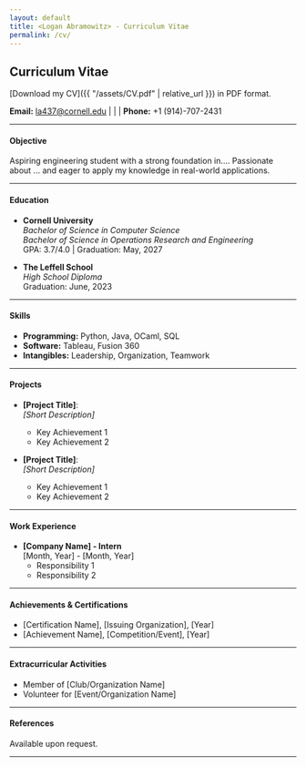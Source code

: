 ```yaml
---
layout: default
title: <Logan Abramowitz> - Curriculum Vitae
permalink: /cv/
---
```

## Curriculum Vitae

[Download my CV]({{ "/assets/CV.pdf" | relative_url }}) in PDF format.


**Email:** [la437@cornell.edu](mailto:la437@cornell.edu) | | | **Phone:** +1 (914)-707-2431

---

#### Objective
Aspiring engineering student with a strong foundation in.... Passionate about ... and eager to apply my knowledge in real-world applications.

---

#### Education
- **Cornell University**  
  *Bachelor of Science in Computer Science*  
  *Bachelor of Science in Operations Research and Engineering*  
  GPA: 3.7/4.0 | Graduation: May, 2027

- **The Leffell School**  
  *High School Diploma*  
  Graduation: June, 2023

---

#### Skills
- **Programming:** Python, Java, OCaml, SQL 
- **Software:** Tableau, Fusion 360
- **Intangibles:** Leadership, Organization, Teamwork

---

#### Projects
- **[Project Title]**:  
  *[Short Description]*  
  - Key Achievement 1  
  - Key Achievement 2  

- **[Project Title]**:  
  *[Short Description]*  
  - Key Achievement 1  
  - Key Achievement 2  

---

#### Work Experience
- **[Company Name] - Intern**  
  [Month, Year] - [Month, Year]  
  - Responsibility 1  
  - Responsibility 2  

---

#### Achievements & Certifications
- [Certification Name], [Issuing Organization], [Year]  
- [Achievement Name], [Competition/Event], [Year]  

---

#### Extracurricular Activities
- Member of [Club/Organization Name]  
- Volunteer for [Event/Organization Name]  

---

#### References
Available upon request.

---
